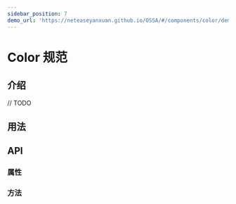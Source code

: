 ```yaml
---
sidebar_position: 7
demo_url: 'https://neteaseyanxuan.github.io/OSSA/#/components/color/demo/index'
---
```


# Color 规范

## 介绍
// TODO

## 用法



## API
### 属性


### 方法

